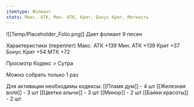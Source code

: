 ```yaml
---
itemtype: Фолиант
stats: Макс. АТК, Мин. АТК, Крит, Бонус Крит, Меткость 
---
```

![[Temp/Placeholder_Folio.png]]
Дает фолиант 9 песен

Характеристики (переплет)
Макс. АТК +139
Мин. АТК +139
Крит +37
Бонус Крит +54
МТК +72

Просмотр Кодекс > Сутра

Можно собрать только 1 раз

Для активации необходимы кодексы: 
[[Пламя дум]]  - 4 шт
[[Железная воля]]  - 3 шт
[[Цветки алычи]]  - 3 шт
[[Минор]]  - 2 шт
[[Байки красоты]]  - 2 шт


